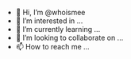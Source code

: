 - 👋 Hi, I’m @whoismee
- 👀 I’m interested in ...
- 🌱 I’m currently learning ...
- 💞️ I’m looking to collaborate on ...
- 📫 How to reach me ...

<!---
whoismee/whoismee is a ✨ special ✨ repository because its `README.md` (this file) appears on your GitHub profile.
You can click the Preview link to take a look at your changes.
--->
